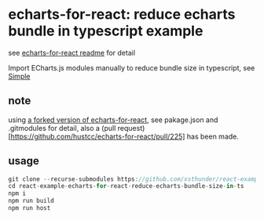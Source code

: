 # echarts-for-react: reduce echarts bundle in typescript example

see [echarts-for-react readme](https://github.com/hustcc/echarts-for-react/blob/master/README.md#typescript) for detail

Import ECharts.js modules manually to reduce bundle size in typescript, see [Simple](./src/Simple.tsx)

## note
using [a forked version of echarts-for-react](https://github.com/xsthunder/echarts-for-react), see pakage.json and .gitmodules for detail, also a (pull request)[https://github.com/hustcc/echarts-for-react/pull/225] has been made.

## usage 
```js
git clone --recurse-submodules https://github.com/xsthunder/react-example-echarts-for-react-reduce-echarts-bundle-size-in-ts.git
cd react-example-echarts-for-react-reduce-echarts-bundle-size-in-ts
npm i
npm run build
npm run host
 ```
